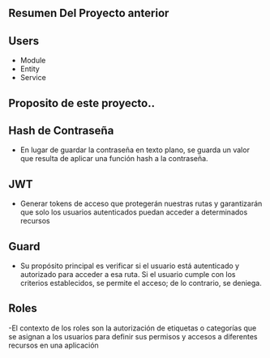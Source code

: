
## Resumen Del Proyecto anterior

## Users
- Module
- Entity
- Service

## Proposito de este proyecto.. 

## Hash de Contraseña
- En lugar de guardar la contraseña en texto plano, se guarda un valor que resulta de aplicar una función hash a la contraseña.
## JWT
- Generar tokens de acceso que protegerán nuestras rutas y garantizarán que solo los usuarios autenticados puedan acceder a determinados recursos
## Guard
- Su propósito principal es verificar si el usuario está autenticado y autorizado para acceder a esa ruta. Si el usuario cumple con los criterios establecidos, se permite el acceso; de lo contrario, se deniega.
## Roles
-El contexto de los roles son la autorización de etiquetas o categorías que se asignan a los usuarios para definir sus permisos y accesos a diferentes recursos en una aplicación
